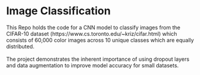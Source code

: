 <h1>Image Classification</h1>
This Repo holds the code for a CNN model to classify images from the CIFAR-10 dataset (https://www.cs.toronto.edu/~kriz/cifar.html) which consists of 60,000 color images across 10 unique classes which are equally distributed.</br></br>
The project demonstrates the inherent importance of using dropout layers and data augmentation to improve model accuracy for small datasets.

